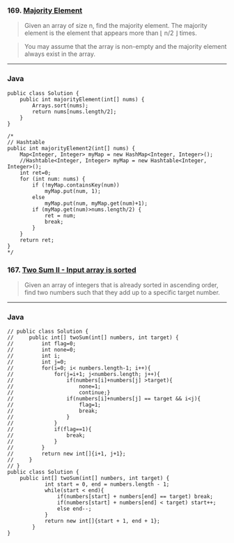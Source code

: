 ### 169. [Majority Element](https://leetcode.com/problems/majority-element/#/description)
>Given an array of size n, find the majority element. The majority element is the element that appears more than ⌊ n/2 ⌋ times.

>You may assume that the array is non-empty and the majority element always exist in the array.  
----
### Java
```
public class Solution {
    public int majorityElement(int[] nums) {
        Arrays.sort(nums);
        return nums[nums.length/2];
    }
}

/*
// Hashtable 
public int majorityElement2(int[] nums) {
    Map<Integer, Integer> myMap = new HashMap<Integer, Integer>();
    //Hashtable<Integer, Integer> myMap = new Hashtable<Integer, Integer>();
    int ret=0;
    for (int num: nums) {
        if (!myMap.containsKey(num))
            myMap.put(num, 1);
        else
            myMap.put(num, myMap.get(num)+1);
        if (myMap.get(num)>nums.length/2) {
            ret = num;
            break;
        }
    }
    return ret;
}
*/
```
### 167. [Two Sum II - Input array is sorted](https://leetcode.com/problems/two-sum-ii-input-array-is-sorted/#/description)
>Given an array of integers that is already sorted in ascending order, find two numbers such that they add up to a specific target number.
----
### Java
```
// public class Solution {
//     public int[] twoSum(int[] numbers, int target) {
//         int flag=0;
//         int none=0;
//         int i;
//         int j=0;
//         for(i=0; i< numbers.length-1; i++){
//             for(j=i+1; j<numbers.length; j++){
//                 if(numbers[i]+numbers[j] >target){
//                     none=1;
//                     continue;}
//                 if(numbers[i]+numbers[j] == target && i<j){
//                     flag=1;
//                     break;
//                 }
//             }
//             if(flag==1){
//                 break;
//             }
//         }
//         return new int[]{i+1, j+1};
//     }
// }
public class Solution {
    public int[] twoSum(int[] numbers, int target) {
            int start = 0, end = numbers.length - 1;
            while(start < end){
                if(numbers[start] + numbers[end] == target) break;
                if(numbers[start] + numbers[end] < target) start++;
                else end--;
            }
            return new int[]{start + 1, end + 1};
        }
}
```
